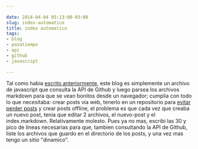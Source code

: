 ```yaml
---
  
date: 2014-04-04 05:13:00-03:00  
slug: index-automatico  
title: index automatico  
tags:  
- blog  
- pasatiempo  
- api  
- github  
- javascript  
  
---
```

  

Tal como habia [escrito anteriormente](http://lvm.github.io/#/p/2014-02-26-ahora-en-github.markdown), este blog es 
simplemente un archivo de javascript que consulta la API de Github y luego parsea los archivos markdown para que se 
vean bonitos desde un navegador; cumplia con todo lo que necesitaba: crear posts via web, tenerlo en un repositorio 
para [evitar perder posts](http://lvm.github.io/#/p/2014-02-17-2013.markdown) y crear posts offline, el problema es 
que cada vez que creaba un nuevo post, tenia que editar 2 archivos, el nuevo-post y el index.markdown. Relativamente 
molesto. Pues ya no mas, escribi las 30 y pico de lineas necesarias para que, tambien consultando la API de Github, 
liste los archivos que guardo en el directorio de los posts, y una vez mas tengo un sitio "dinamico". 
